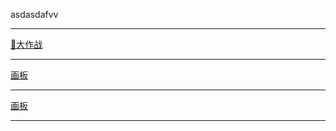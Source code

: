 asdasdafvv
<br>
<hr>
<a href="https://602966610.github.io/JavaScript-Study/canvas1.html">🐷大作战</a>
<hr>
<a href="https://602966610.github.io/JavaScript-Study/huaban.html">画板</a>
<hr>
<a href="https://602966610.github.io/JavaScript-Study/头尾消除/canvas_game.html">画板</a>
<hr>

